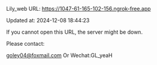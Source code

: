 Lily_web URL: https://1047-61-165-102-156.ngrok-free.app

Updated at: 2024-12-08 18:44:23

If you cannot open this URL, the server might be down.

Please contact: 

goley04@foxmail.com Or Wechat:GL_yeaH